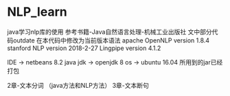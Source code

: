 # NLP_learn
java学习nlp库的使用
参考书籍-Java自然语言处理-机械工业出版社
文中部分代码outdate 在本代码中修改为当前版本语法
apache OpenNLP version 1.8.4
stanford NLP version 2018-2-27
Lingpipe version 4.1.2

IDE -> netbeans 8.2
java jdk -> openjdk 8
os -> ubuntu 16.04
所用到的jar已经打包


2章-文本分词 （java方法和NLP方法）
3章-文本断句
